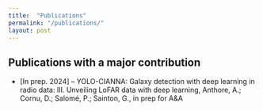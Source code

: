 ```yaml
---
title:  "Publications"
permalink: "/publications/"
layout: post
---
```


## Publications with a major contribution

* [In prep. 2024] – YOLO-CIANNA: Galaxy detection with deep learning in radio data: III. Unveiling LoFAR data with deep learning, Anthore, A.;  Cornu, D.; Salomé, P.; Sainton, G., in prep for A&A

